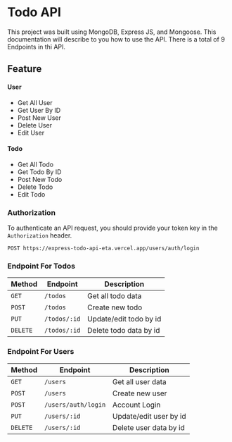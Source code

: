 # Todo API

This project was built using MongoDB, Express JS, and Mongoose. This documentation will describe to you how to use the API. There is a total of 9 Endpoints in thi API.

## Feature

#### User

- Get All User
- Get User By ID
- Post New User
- Delete User
- Edit User

#### Todo

- Get All Todo
- Get Todo By ID
- Post New Todo
- Delete Todo
- Edit Todo

### Authorization

To authenticate an API request, you should provide your token key in the `Authorization` header.

```http
POST https://express-todo-api-eta.vercel.app/users/auth/login
```

### Endpoint For Todos

| Method   | Endpoint     | Description            |
| -------- | ------------ | ---------------------- |
| `GET`    | `/todos`     | Get all todo data      |
| `POST`   | `/todos`     | Create new todo        |
| `PUT`    | `/todos/:id` | Update/edit todo by id |
| `DELETE` | `/todos/:id` | Delete todo data by id |

### Endpoint For Users

| Method   | Endpoint            | Description            |
| -------- | ------------------- | ---------------------- |
| `GET`    | `/users`            | Get all user data      |
| `POST`   | `/users`            | Create new user        |
| `POST`   | `/users/auth/login` | Account Login          |
| `PUT`    | `/users/:id`        | Update/edit user by id |
| `DELETE` | `/users/:id`        | Delete user data by id |
